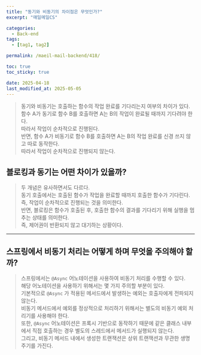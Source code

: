 ```yaml
---
title: "동기와 비동기의 차이점은 무엇인가?"
excerpt: "매일메일CS"

categories:
  - Back-end
tags:
  - [tag1, tag2]

permalink: /maeil-mail-backend/418/

toc: true
toc_sticky: true

date: 2025-04-18
last_modified_at: 2025-05-05
---
```


> 동기와 비동기는 호출하는 함수의 작업 완료를 기다리는지 여부의 차이가 있다.    
> 함수 A가 동기로 함수 B를 호출하면 A는 B의 작업이 완료될 때까지 기다려야 한다.       
> 따라서 작업이 순차적으로 진행된다.       
> 반면, 함수 A가 비동기로 함수 B를 호출하면 A는 B의 작업 완료를 신경 쓰지 않고 따로 동작한다.      
> 따라서 작업이 순차적으로 진행되지 않는다.

## 블로킹과 동기는 어떤 차이가 있을까?

> 두 개념은 유사하면서도 다르다.     
> 동기 호출에서는 호출된 함수가 작업을 완료할 때까지 호출한 함수가 기다린다.    
> 즉, 작업이 순차적으로 진행되는 것을 의미한다.        
> 반면, 블로킹은 함수가 호출된 후, 호출한 함수의 결과를 기다리기 위해 실행을 멈추는 상태를 의미한다.     
> 즉, 제어권이 반환되지 않고 대기하는 상황이다.

***

## 스프링에서 비동기 처리는 어떻게 하며 무엇을 주의해야 할까?

> 스프링에서는 `@Async` 어노테이션을 사용하여 비동기 처리를 수행할 수 있다.     
> 해당 어노테이션을 사용하기 위해서는 몇 가지 주의할 부분이 있다.      
> 기본적으로 `@Async` 가 적용된 메서드에서 발생하는 예외는 호출자에게 전파되지 않는다.       
> 비동기 메서드에서 예외를 정상적으로 처리하기 위해서는 별도의 비동기 예외 처리기를 사용해야 한다.    
> 또한, `@Async` 어노테이션은 프록시 기반으로 동작하기 때문에 같은 클래스 내부에서 직접 호출하는 경우 별도의 스레드에서 메서드가 실행되지 않는다.     
> 그리고, 비동기 메서드 내에서 생성한 트랜잭션은 상위 트랜잭션과 무관한 생명주기를 가진다.
>